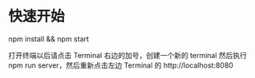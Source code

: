 # 快速开始

npm install && npm start

打开终端以后请点击 Terminal 右边的加号，创建一个新的 terminal 然后执行 npm run server，然后重新点击左边
Terminal 的 http://localhost:8080
